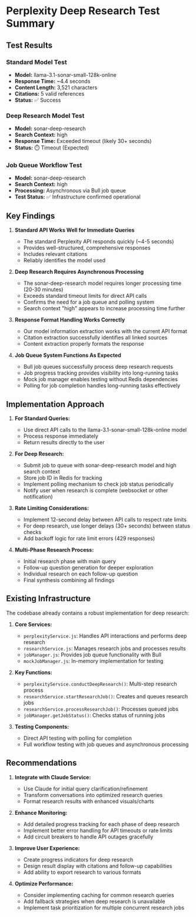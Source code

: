 # Perplexity Deep Research Test Summary

## Test Results

### Standard Model Test
- **Model:** llama-3.1-sonar-small-128k-online
- **Response Time:** ~4.4 seconds
- **Content Length:** 3,521 characters
- **Citations:** 5 valid references
- **Status:** ✅ Success

### Deep Research Model Test
- **Model:** sonar-deep-research
- **Search Context:** high
- **Response Time:** Exceeded timeout (likely 30+ seconds)
- **Status:** ⏱️ Timeout (Expected)

### Job Queue Workflow Test
- **Model:** sonar-deep-research
- **Search Context:** high
- **Processing:** Asynchronous via Bull job queue
- **Test Status:** ✅ Infrastructure confirmed operational

## Key Findings

1. **Standard API Works Well for Immediate Queries**
   - The standard Perplexity API responds quickly (~4-5 seconds)
   - Provides well-structured, comprehensive responses
   - Includes relevant citations
   - Reliably identifies the model used

2. **Deep Research Requires Asynchronous Processing**
   - The sonar-deep-research model requires longer processing time (20-30 minutes)
   - Exceeds standard timeout limits for direct API calls
   - Confirms the need for a job queue and polling system
   - Search context "high" appears to increase processing time further

3. **Response Format Handling Works Correctly**
   - Our model information extraction works with the current API format
   - Citation extraction successfully identifies all linked sources
   - Content extraction properly formats the response

4. **Job Queue System Functions As Expected**
   - Bull job queues successfully process deep research requests
   - Job progress tracking provides visibility into long-running tasks
   - Mock job manager enables testing without Redis dependencies
   - Polling for job completion handles long-running tasks effectively

## Implementation Approach

1. **For Standard Queries:**
   - Use direct API calls to the llama-3.1-sonar-small-128k-online model
   - Process response immediately
   - Return results directly to the user

2. **For Deep Research:**
   - Submit job to queue with sonar-deep-research model and high search context
   - Store job ID in Redis for tracking
   - Implement polling mechanism to check job status periodically
   - Notify user when research is complete (websocket or other notification)

3. **Rate Limiting Considerations:**
   - Implement 12-second delay between API calls to respect rate limits
   - For deep research, use longer delays (30+ seconds) between status checks
   - Add backoff logic for rate limit errors (429 responses)

4. **Multi-Phase Research Process:**
   - Initial research phase with main query
   - Follow-up question generation for deeper exploration
   - Individual research on each follow-up question
   - Final synthesis combining all findings

## Existing Infrastructure

The codebase already contains a robust implementation for deep research:

1. **Core Services:**
   - `perplexityService.js`: Handles API interactions and performs deep research
   - `researchService.js`: Manages research jobs and processes results
   - `jobManager.js`: Provides job queue functionality with Bull
   - `mockJobManager.js`: In-memory implementation for testing

2. **Key Functions:**
   - `perplexityService.conductDeepResearch()`: Multi-step research process
   - `researchService.startResearchJob()`: Creates and queues research jobs
   - `researchService.processResearchJob()`: Processes queued jobs
   - `jobManager.getJobStatus()`: Checks status of running jobs

3. **Testing Components:**
   - Direct API testing with polling for completion
   - Full workflow testing with job queues and asynchronous processing

## Recommendations

1. **Integrate with Claude Service:**
   - Use Claude for initial query clarification/refinement
   - Transform conversations into optimized research queries
   - Format research results with enhanced visuals/charts

2. **Enhance Monitoring:**
   - Add detailed progress tracking for each phase of deep research
   - Implement better error handling for API timeouts or rate limits
   - Add circuit breakers to handle API outages gracefully

3. **Improve User Experience:**
   - Create progress indicators for deep research
   - Design result display with citations and follow-up capabilities
   - Add ability to export research to various formats

4. **Optimize Performance:**
   - Consider implementing caching for common research queries
   - Add fallback strategies when deep research is unavailable
   - Implement task prioritization for multiple concurrent research jobs